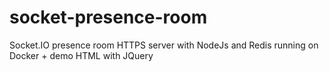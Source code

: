 # socket-presence-room
Socket.IO presence room HTTPS server with NodeJs and Redis running on Docker + demo HTML with JQuery 
